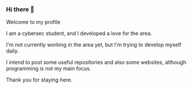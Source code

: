 ### Hi there 👋

Welcome to my profile

I am a cybersec student, and I developed a love for the area.

I'm not currently working in the area yet, but I'm trying to develop myself daily.

I intend to post some useful repositories and also some websites, although programming is not my main focus.

Thank you for staying here.


<!--

- 🔭 I’m currently working on ...
- 🌱 I’m currently learning ...
- 👯 I’m looking to collaborate on ...
- 🤔 I’m looking for help with ...
- 💬 Ask me about ...
- 📫 How to reach me: ...
- 😄 Pronouns: ...
- ⚡ Fun fact: ...
-->
